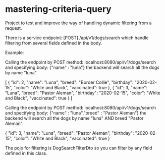 # mastering-criteria-query

Project to test and improve the way of handling dynamic filtering from a request.

There is a service endpoint: [POST] /api/v1/dogs/search which handle filtering from several fields defined in the body.

Example: 

Calling the endpoint by POST method: localhost:8080/api/v1/dogs/search and specifying body: {"name" : "luna"} the backend will search all the dogs by name "luna".

[
    {
        "id": 2,
        "name": "Luna",
        "breed": "Border Collie",
        "birthday": "2020-02-15",
        "color": "White and Black",
        "vaccinated": true
    },
    {
        "id": 3,
        "name": "Luna",
        "breed": "Pastor Aleman",
        "birthday": "2020-02-15",
        "color": "White and Black",
        "vaccinated": true
    }
]


Calling the endpoint by POST method: localhost:8080/api/v1/dogs/search and specifying body: {"name" : "luna","breed" : "Pastor Aleman"} the backend will search all the dogs by name "luna" AND breed "Pastor Aleman".

{
        "id": 3,
        "name": "Luna",
        "breed": "Pastor Aleman",
        "birthday": "2020-02-15",
        "color": "White and Black",
        "vaccinated": true
}

The pojo for filtering is DogSearchFilterDto so you can filter by any field defined in this class.
